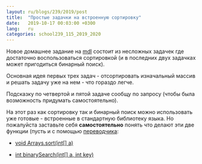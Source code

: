 ```yaml
---
layout: ru/blogs/239/2019/post
title:  "Простые задачки на встроенную сортировку"
date:   2019-10-17 00:03:00 +0300
lang:   ru
categories: school239_115_2019_2020
---
```


Новое домашнее задание на [mdl](http://mdl.sch239.net/) состоит из несложных задачек где достаточно воспользоваться сортировкой (и в последних двух задачках может пригодиться бинарный поиск).

Основная идея первых трех задач - отсортировать изначальный массив и решать задачу уже на нем - что гораздо легче.

Подсказку по четвертой и пятой задаче сообщу по запросу (чтобы была возможность придумать самостоятельно).

На этот раз как сортировку так и бинарный поиск можно использовать уже готовые - встроенные в стандартную библиотеку языка. Но пожалуйста заставьте себя **самостоятельно** понять что делают эти две функции (пусть и с помощью [переводчика](https://translate.google.com/#view=home&op=translate&sl=en&tl=ru):

 - [void Arrays.sort(int[] a)](https://docs.oracle.com/javase/7/docs/api/java/util/Arrays.html#sort(int[]))

 - [int binarySearch(int[] a, int key)](https://docs.oracle.com/javase/7/docs/api/java/util/Arrays.html#binarySearch(int[],%20int))
